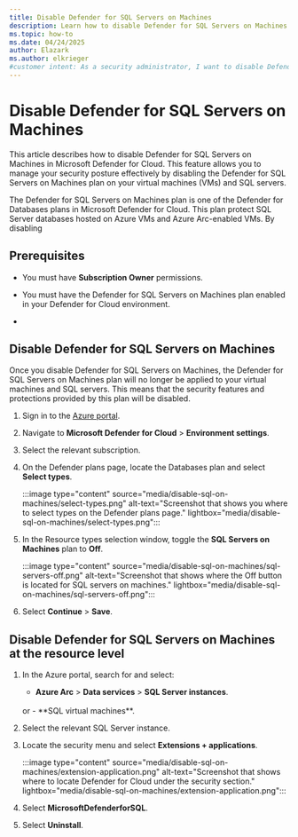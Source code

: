 ```yaml
---
title: Disable Defender for SQL Servers on Machines
description: Learn how to disable Defender for SQL Servers on Machines in Microsoft Defender for Cloud to manage your security posture effectively.
ms.topic: how-to
ms.date: 04/24/2025
author: Elazark
ms.author: elkrieger
#customer intent: As a security administrator, I want to disable Defender for SQL Servers on Machines in Defender for Cloud to manage my security posture effectively.
---
```


# Disable Defender for SQL Servers on Machines

This article describes how to disable Defender for SQL Servers on Machines in Microsoft Defender for Cloud. This feature allows you to manage your security posture effectively by disabling the Defender for SQL Servers on Machines plan on your virtual machines (VMs) and SQL servers.

The Defender for SQL Servers on Machines plan is one of the Defender for Databases plans in Microsoft Defender for Cloud. This plan protect SQL Server databases hosted on Azure VMs and Azure Arc-enabled VMs. By disabling

## Prerequisites

- You must have **Subscription Owner** permissions.

- You must have the Defender for SQL Servers on Machines plan enabled in your Defender for Cloud environment.

- 

## Disable Defender for SQL Servers on Machines

Once you disable Defender for SQL Servers on Machines, the Defender for SQL Servers on Machines plan will no longer be applied to your virtual machines and SQL servers. This means that the security features and protections provided by this plan will be disabled.


1. Sign in to the [Azure portal](https://portal.azure.com/).

1. Navigate to **Microsoft Defender for Cloud** > **Environment settings**.

1. Select the relevant subscription.

1. On the Defender plans page, locate the Databases plan and select **Select types**.

    :::image type="content" source="media/disable-sql-on-machines/select-types.png" alt-text="Screenshot that shows you where to select types on the Defender plans page." lightbox="media/disable-sql-on-machines/select-types.png":::

1. In the Resource types selection window, toggle the **SQL Servers on Machines** plan to **Off**.

    :::image type="content" source="media/disable-sql-on-machines/sql-servers-off.png" alt-text="Screenshot that shows where the Off button is located for SQL servers on machines." lightbox="media/disable-sql-on-machines/sql-servers-off.png":::

1. Select **Continue** > **Save**.

## Disable Defender for SQL Servers on Machines at the resource level

1. In the Azure portal, search for and select:
    - **Azure Arc** > **Data services** > **SQL Server instances**.
    <br> 
    or
    - **SQL virtual machines**.

1. Select the relevant SQL Server instance.

1. Locate the security menu and select **Extensions + applications**.

    :::image type="content" source="media/disable-sql-on-machines/extension-application.png" alt-text="Screenshot that shows where to locate Defender for Cloud under the security section." lightbox="media/disable-sql-on-machines/extension-application.png":::

1. Select **MicrosoftDefenderforSQL**.

1. Select **Uninstall**.



